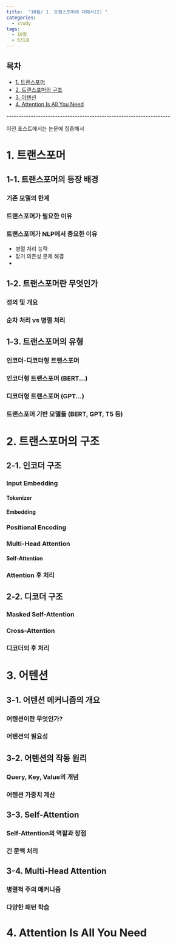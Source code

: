 ```yaml
---
title:  "10월/ 1. 트랜스포머에 대해서(2) "
categories:
  - study
tags:
  - 10월
  - 631호 
---
```


<h2>목차</h2> 
<ul>
  <li><a href="#section1">1. 트랜스포머 </a></li>   
  <li><a href="#section2">2. 트랜스포머의 구조 </a></li>   
  <li><a href="#section3">3. 어텐션 </a></li>
  <li><a href="#section4">4. Attention Is All You Need </a></li>
</ul>
-------------------------------------------------------------------   

이전 포스트에서는 논문에 집중해서 
# <a id="section1"></a>1. 트랜스포머

## 1-1. 트랜스포머의 등장 배경
### 기존 모델의 한계
### 트랜스포머가 필요한 이유 
### 트랜스포머가 NLP에서 중요한 이유
  - 병렬 처리 능력
  - 장기 의존성 문제 해결
  - 
## 1-2. 트랜스포머란 무엇인가
### 정의 및 개요
### 순차 처리 vs 병렬 처리 

## 1-3. 트랜스포머의 유형
### 인코더-디코더형 트랜스포머
### 인코더형 트랜스포머 (BERT...) 
### 디코더형 트랜스포머 (GPT...)
### 트랜스포머 기반 모델들 (BERT, GPT, T5 등)


# <a id="section2"></a>2. 트랜스포머의 구조 

## 2-1. 인코더 구조 
### Input Embedding
#### Tokenizer
#### Embedding
### Positional Encoding
### Multi-Head Attention
#### Self-Attention
### Attention 후 처리

## 2-2. 디코더 구조 
### Masked Self-Attention
### Cross-Attention
### 디코더의 후 처리


# <a id="section3"></a>3. 어텐션 

## 3-1. 어텐션 메커니즘의 개요
### 어텐션이란 무엇인가?
### 어텐션의 필요성

## 3-2. 어텐션의 작동 원리
### Query, Key, Value의 개념
### 어텐션 가중치 계산

## 3-3. Self-Attention
### Self-Attention의 역할과 장점
### 긴 문맥 처리

## 3-4. Multi-Head Attention
### 병렬적 주의 메커니즘
### 다양한 패턴 학습

# <a id="section4"></a>4. Attention Is All You Need


